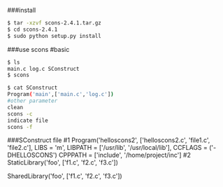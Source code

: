 ###install
```sh
$ tar -xzvf scons-2.4.1.tar.gz
$ cd scons-2.4.1 
$ sudo python setup.py install
```
###use scons
#basic
```sh
$ ls 
main.c log.c SConstruct
$ scons

$ cat SConstruct
Program('main',['main.c','log.c'])
#other parameter
clean 
scons -c 
indicate file
scons -f
```
###SConstruct file
#1
Program('helloscons2', ['helloscons2.c', 'file1.c', 'file2.c'], 
LIBS = 'm', 
LIBPATH = ['/usr/lib', '/usr/local/lib'], 
CCFLAGS = ('-DHELLOSCONS')
CPPPATH = ['include', '/home/project/inc']
#2
StaticLibrary('foo', ['f1.c', 'f2.c', 'f3.c'])

SharedLibrary('foo', ['f1.c', 'f2.c', 'f3.c']) 

